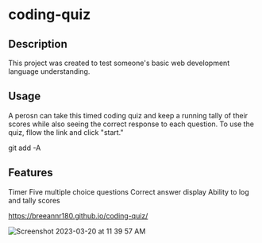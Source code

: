 # coding-quiz

## Description

This project was created to test someone's basic web development language understanding. 

## Usage

A perosn can take this timed coding quiz and keep a running tally of their scores while also seeing the correct response to each question. To use the quiz, fllow the link and click "start."


git add -A
## Features

Timer
Five multiple choice questions
Correct answer display
Ability to log and tally scores

https://breeannr180.github.io/coding-quiz/


![Screenshot 2023-03-20 at 11 39 57 AM](https://user-images.githubusercontent.com/120619974/226479240-a95b6cf9-13db-467f-8790-ec0980586abc.png)

